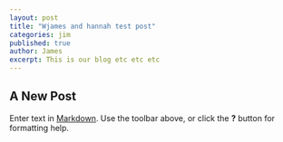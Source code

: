 ```yaml
---
layout: post
title: "Wjames and hannah test post"
categories: jim
published: true
author: James 
excerpt: This is our blog etc etc etc 
---
```



## A New Post

Enter text in [Markdown](http://daringfireball.net/projects/markdown/). Use the toolbar above, or click the **?** button for formatting help.
